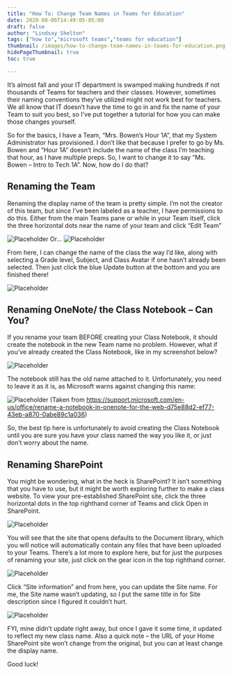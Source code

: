 ```yaml
---
title: "How To: Change Team Names in Teams for Education"
date: 2020-08-06T14:49:05-05:00
draft: false
author: "Lindsay Shelton"
tags: ["how to","microsoft teams","teams for education"]
thumbnail: /images/how-to-change-team-names-in-teams-for-education.png
hidePageThumbnail: true
toc: true

---
```


It’s almost fall and your IT department is swamped making hundreds if not thousands of Teams for teachers and their classes. However, sometimes their naming conventions they’ve utilized might not work best for teachers. We all know that IT doesn’t have the time to go in and fix the name of your Team to suit you best, so I’ve put together a tutorial for how you can make those changes yourself.

So for the basics, I have a Team, “Mrs. Bowen’s Hour 1A”, that my System Administrator has provisioned.  I don’t like that because I prefer to go by Ms. Bowen and “Hour 1A” doesn’t include the name of the class I’m teaching that hour, as I have multiple preps.  So, I want to change it to say “Ms. Bowen – Intro to Tech 1A”.  Now, how do I do that?

## Renaming the Team

Renaming the display name of the team is pretty simple.  I’m not the creator of this team, but since I’ve been labeled as a teacher, I have permissions to do this.  Either from the main Teams pane or while in your Team itself, click the three horizontal dots near the name of your team and click “Edit Team”

![Placeholder](/images/how-to-change-team-names-in-teams-for-education2.png)
Or...
![Placeholder](/images/how-to-change-team-names-in-teams-for-education.png)

From here, I can change the name of the class the way I’d like, along with selecting a Grade level, Subject, and Class Avatar if one hasn’t already been selected.  Then just click the blue Update button at the bottom and you are finished there!

![Placeholder](/images/how-to-change-team-names-in-teams-for-education3.png)

## Renaming OneNote/ the Class Notebook – Can You?

If you rename your team BEFORE creating your Class Notebook, it should create the notebook in the new Team name no problem.  However, what if you’ve already created the Class Notebook, like in my screenshot below?

![Placeholder](/images/how-to-change-team-names-in-teams-for-education4.png)

The notebook still has the old name attached to it.  Unfortunately, you need to leave it as it is, as Microsoft warns against changing this name:

![Placeholder](/images/how-to-change-team-names-in-teams-for-education5.png)
(Taken from https://support.microsoft.com/en-us/office/rename-a-notebook-in-onenote-for-the-web-d75e88d2-ef77-43eb-a870-0abe89c1a036)

So, the best tip here is unfortunately to avoid creating the Class Notebook until you are sure you have your class named the way you like it, or just don’t worry about the name.

## Renaming SharePoint

You might be wondering, what in the heck is SharePoint?  It isn’t something that you have to use, but it might be worth exploring further to make a class website.  To view your pre-established SharePoint site, click the three horizontal dots in the top righthand corner of Teams and click Open in SharePoint.

![Placeholder](/images/how-to-change-team-names-in-teams-for-education6.png)

You will see that the site that opens defaults to the Document library, which you will notice will automatically contain any files that have been uploaded to your Teams.  There’s a lot more to explore here, but for just the purposes of renaming your site, just click on the gear icon in the top righthand corner.

![Placeholder](/images/how-to-change-team-names-in-teams-for-education7.png)

Click “Site information” and from here, you can update the Site name.  For me, the Site name wasn’t updating, so I put the same title in for Site description since I figured it couldn’t hurt.

![Placeholder](/images/how-to-change-team-names-in-teams-for-education8.png)

FYI, mine didn’t update right away, but once I gave it some time, it updated to reflect my new class name. Also a quick note – the URL of your Home SharePoint site won’t change from the original, but you can at least change the display name.

Good luck!

<!-- Google tag (gtag.js) -->
<script async src="https://www.googletagmanager.com/gtag/js?id=G-CN3PDT3T20"></script>
<script>
  window.dataLayer = window.dataLayer || [];
  function gtag(){dataLayer.push(arguments);}
  gtag('js', new Date());

  gtag('config', 'G-CN3PDT3T20');
</script>
